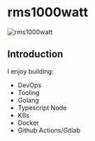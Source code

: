 # rms1000watt

<p align="left"> <img src="https://komarev.com/ghpvc/?username=rms1000watt&label=Profile%20views&color=0e75b6&style=flat" alt="rms1000watt" /> </p>

## Introduction

I enjoy building:
- DevOps
- Tooling
- Golang
- Typescript Node
- K8s
- Docker
- Github Actions/Gitlab

